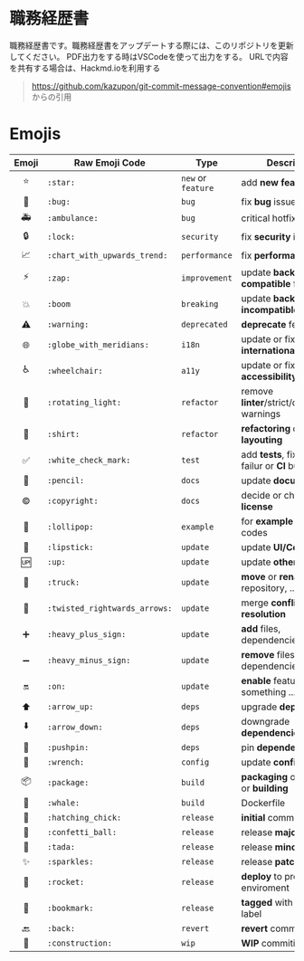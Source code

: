 # 職務経歴書

職務経歴書です。職務経歴書をアップデートする際には、このリポジトリを更新してください。
PDF出力をする時はVSCodeを使って出力をする。
URLで内容を共有する場合は、Hackmd.ioを利用する

> https://github.com/kazupon/git-commit-message-convention#emojis からの引用
# Emojis

| Emoji                         | Raw Emoji Code                  | Type               | Description |
|:-----------------------------:|---------------------------------|--------------------|-------------|
| :star:                     | `:star:`                     | `new` or `feature` | add **new feature** |
| :bug:                      | `:bug:`                      | `bug`              | fix **bug** issue |
| :ambulance:                | `:ambulance:`                | `bug`              | critical hotfix **bug** issue |
| :lock:                     | `:lock:`                     | `security`         | fix **security** issue |
| :chart_with_upwards_trend: | `:chart_with_upwards_trend:` | `performance`      | fix **performance** issue |
| :zap:                      | `:zap:`                      | `improvement`      | update **backwards-compatible** feature |
| :boom:                     | `:boom`                         | `breaking`         | update **backwards-incompatible** feature |
| :warning:                  | `:warning:`                  | `deprecated`       | **deprecate** feature |
| :globe_with_meridians:     | `:globe_with_meridians:`     | `i18n`             | update or fix **internationalization** |
| :wheelchair:               | `:wheelchair:`               | `a11y`             | update or fix **accessibility** |
| :rotating_light:           | `:rotating_light:`           | `refactor`         | remove **linter**/strict/deprecation warnings |
| :shirt:                    | `:shirt:`                    | `refactor`         | **refactoring** or code **layouting** |
| :white_check_mark:         | `:white_check_mark:`         | `test`             | add **tests**, fix **tests** failur or **CI** building |
| :pencil:                   | `:pencil:`                   | `docs`             | update **documentation** |
| :copyright:                 | `:copyright:`                 | `docs`             | decide or change **license** |
| :lollipop:                 | `:lollipop:`                 | `example`          | for **example** or **demo** codes |
| :lipstick:                 | `:lipstick:`                 | `update`           | update **UI/Cosmetic** |
| :up:                       | `:up:`                       | `update`           | update **other** |
| :truck:                    | `:truck:`                    | `update`           | **move** or **rename** files, repository, ... |
| :twisted_rightwards_arrows:| `:twisted_rightwards_arrows:`| `update`           | merge **conflict resolution** |
| :heavy_plus_sign:          | `:heavy_plus_sign:`          | `update`           | **add** files, dependencies, ... |
| :heavy_minus_sign:         | `:heavy_minus_sign:`         | `update`           | **remove** files, dependencies, ... |
| :on:                       | `:on:`                       | `update`           | **enable** feature and something ... |
| :arrow_up:                 | `:arrow_up:`                 | `deps`             | upgrade **dependencies** |
| :arrow_down:               | `:arrow_down:`               | `deps`             | downgrade **dependencies** |
| :pushpin:                  | `:pushpin:`                  | `deps`             | pin **dependencies** |
| :wrench:                   | `:wrench:`                   | `config`           | update **configuration** |
| :package:                  | `:package:`                  | `build`            | **packaging** or **bundling** or **building** |
| :whale:                    | `:whale:`                    | `build`            | Dockerfile |
| :hatching_chick:           | `:hatching_chick:`           | `release`          | **initial** commit |
| :confetti_ball:            | `:confetti_ball:`            | `release`          | release **major** version |
| :tada:                     | `:tada:`                     | `release`          | release **minor** version |
| :sparkles:                 | `:sparkles:`                 | `release`          | release **patch** version |
| :rocket:                   | `:rocket:`                   | `release`          | **deploy** to production enviroment |
| :bookmark:                 | `:bookmark:`                 | `release`          | **tagged** with version label |
| :back:                     | `:back:`                     | `revert`           | **revert** commiting |
| :construction:             | `:construction:`             | `wip`              | **WIP** commiting |